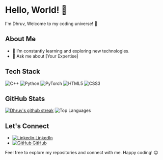 # Hello, World! 👋

I'm Dhruv, Welcome to my coding universe! 🚀

## About Me

<!-- 🔭 I’m currently working on []-->
- 🌱 I’m constantly learning and exploring new technologies.
- 💬 Ask me about [Your Expertise]

## Tech Stack

![C++](https://img.shields.io/badge/c++-%2300599C.svg?style=for-the-badge&logo=c%2B%2B&logoColor=white)
![Python](https://img.shields.io/badge/python-3670A0?style=for-the-badge&logo=python&logoColor=ffdd54)
![PyTorch](https://img.shields.io/badge/PyTorch-%23EE4C2C.svg?style=for-the-badge&logo=PyTorch&logoColor=white)
![HTML5](https://img.shields.io/badge/html5-%23E34F26.svg?style=for-the-badge&logo=html5&logoColor=white)
![CSS3](https://img.shields.io/badge/css3-%231572B6.svg?style=for-the-badge&logo=css3&logoColor=white)


<!--## GitHub Stats
## Top Languages

![GitHub Stats](https://github-readme-stats.vercel.app/api?username=DhruvK-Sethi&show_icons=true&count_private=true&hide=prs,issues,contribs&theme=radical)-->

## GitHub Stats

[![Dhruv's github streak](https://github-readme-streak-stats.herokuapp.com/?user=DhruvK-Sethi&theme=blue-green)](https://github.com/DenverCoder1/github-readme-streak-stats)
![Top Languages](https://github-readme-stats.vercel.app/api/top-langs/?username=DhruvK-Sethi&theme=radical)


## Let's Connect

- [![Linkedin](https://i.stack.imgur.com/gVE0j.png) LinkedIn](https://www.linkedin.com/in/dhruvksethi)
&nbsp;
- [![GitHub](https://i.stack.imgur.com/tskMh.png) GitHub](https://github.com/DhruvK-Sethi)

Feel free to explore my repositories and connect with me. Happy coding! 😊
